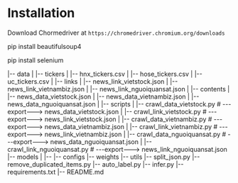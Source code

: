 # Installation
Download Chormedriver at `https://chromedriver.chromium.org/downloads`

pip install beautifulsoup4

pip install selenium

|-- data
|   |-- tickers
|       |-- hnx_tickers.csv
|       |-- hose_tickers.csv
|       |-- uc_tickers.csv
|   |-- links
|       |-- news_link_vietstock.json
|       |-- news_link_vietnambiz.json
|       |-- news_link_nguoiquansat.json
|   |-- contents
|       |-- news_data_vietstock.json
|       |-- news_data_vietnambiz.json
|       |-- news_data_nguoiquansat.json
|   |-- scripts
|       |-- crawl_data_vietstock.py    # ---export---> news_data_vietstock.json
|       |-- crawl_link_vietstock.py    # ---export---> news_link_vietstock.json
|       |-- crawl_data_vietnambiz.py   # ---export---> news_data_vietnambiz.json
|       |-- crawl_link_vietnambiz.py   # ---export---> news_link_vietnambiz.json
|       |-- crawl_data_nguoiquansat.py # ---export---> news_data_nguoiquansat.json
|       |-- crawl_link_nguoiquansat.py # ---export---> news_link_nguoiquansat.json 
|-- models
|   |--
|-- configs
|-- weights
|-- utils
    |-- split_json.py
    |-- remove_duplicated_items.py
    |-- auto_label.py
|-- infer.py
|-- requirements.txt
|-- README.md
